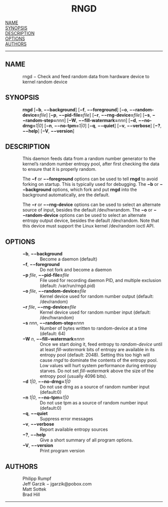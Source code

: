 <!-- Creator     : groff version 1.22.3 -->
<!-- CreationDate: Sun Apr 30 14:32:56 2017 -->
<!DOCTYPE html PUBLIC "-//W3C//DTD HTML 4.01 Transitional//EN"
"http://www.w3.org/TR/html4/loose.dtd">
<html>
<head>
<meta name="generator" content="groff -Thtml, see www.gnu.org">
<meta http-equiv="Content-Type" content="text/html; charset=US-ASCII">
<meta name="Content-Style" content="text/css">
<style type="text/css">
       p       { margin-top: 0; margin-bottom: 0; vertical-align: top }
       pre     { margin-top: 0; margin-bottom: 0; vertical-align: top }
       table   { margin-top: 0; margin-bottom: 0; vertical-align: top }
       h1      { text-align: center }
</style>
<title>RNGD</title>

</head>
<body>

<h1 align="center">RNGD</h1>

<a href="#NAME">NAME</a><br>
<a href="#SYNOPSIS">SYNOPSIS</a><br>
<a href="#DESCRIPTION">DESCRIPTION</a><br>
<a href="#OPTIONS">OPTIONS</a><br>
<a href="#AUTHORS">AUTHORS</a><br>

<hr>


<h2>NAME
<a name="NAME"></a>
</h2>


<p style="margin-left:11%; margin-top: 1em">rngd &minus;
Check and feed random data from hardware device to kernel
random device</p>

<h2>SYNOPSIS
<a name="SYNOPSIS"></a>
</h2>


<p style="margin-left:11%; margin-top: 1em"><b>rngd</b>
[<b>&minus;b</b>, <b>&minus;&minus;background</b>]
[<b>&minus;f</b>, <b>&minus;&minus;foreground</b>]
[<b>&minus;o</b>,
<b>&minus;&minus;random-device=</b><i>file</i>]
[<b>&minus;p</b>, <b>&minus;&minus;pid-file=</b><i>file</i>]
[<b>&minus;r</b>,
<b>&minus;&minus;rng-device=</b><i>file</i>]
[<b>&minus;s</b>,
<b>&minus;&minus;random-step=</b><i>nnn</i>]
[<b>&minus;W</b>,
<b>&minus;&minus;fill-watermark=</b><i>nnn</i>]
[<b>&minus;d</b>, <b>&minus;&minus;no-drng=</b><i>1|0</i>]
[<b>&minus;n</b>, <b>&minus;&minus;no-tpm=</b><i>1|0</i>]
[<b>&minus;q</b>, <b>&minus;&minus;quiet</b>]
[<b>&minus;v</b>, <b>&minus;&minus;verbose</b>]
[<b>&minus;?</b>, <b>&minus;&minus;help</b>]
[<b>&minus;V</b>, <b>&minus;&minus;version</b>]</p>

<h2>DESCRIPTION
<a name="DESCRIPTION"></a>
</h2>


<p style="margin-left:11%; margin-top: 1em">This daemon
feeds data from a random number generator to the
kernel&rsquo;s random number entropy pool, after first
checking the data to ensure that it is properly random.</p>

<p style="margin-left:11%; margin-top: 1em">The
<b>&minus;f</b> or <b>&minus;&minus;foreground</b> options
can be used to tell <b>rngd</b> to avoid forking on startup.
This is typically used for debugging. The <b>&minus;b</b> or
<b>&minus;&minus;background</b> options, which fork and put
<b>rngd</b> into the background automatically, are the
default.</p>

<p style="margin-left:11%; margin-top: 1em">The
<b>&minus;r</b> or <b>&minus;&minus;rng-device</b> options
can be used to select an alternate source of input, besides
the default /dev/hwrandom. The <b>&minus;o</b> or
<b>&minus;&minus;random-device</b> options can be used to
select an alternate entropy output device, besides the
default /dev/random. Note that this device must support the
Linux kernel /dev/random ioctl API.</p>

<h2>OPTIONS
<a name="OPTIONS"></a>
</h2>



<p style="margin-left:11%; margin-top: 1em"><b>&minus;b</b>,
<b>&minus;&minus;background</b></p>

<p style="margin-left:22%;">Become a daemon (default)</p>

<p style="margin-left:11%;"><b>&minus;f</b>,
<b>&minus;&minus;foreground</b></p>

<p style="margin-left:22%;">Do not fork and become a
daemon</p>

<p style="margin-left:11%;"><b>&minus;p</b> <i>file</i>,
<b>&minus;&minus;pid-file=</b><i>file</i></p>

<p style="margin-left:22%;">File used for recording daemon
PID, and multiple exclusion (default: /var/run/rngd.pid)</p>

<p style="margin-left:11%;"><b>&minus;o</b> <i>file</i>,
<b>&minus;&minus;random-device=</b><i>file</i></p>

<p style="margin-left:22%;">Kernel device used for random
number output (default: /dev/random)</p>

<p style="margin-left:11%;"><b>&minus;r</b> <i>file</i>,
<b>&minus;&minus;rng-device=</b><i>file</i></p>

<p style="margin-left:22%;">Kernel device used for random
number input (default: /dev/hwrandom)</p>

<p style="margin-left:11%;"><b>&minus;s</b> <i>nnn</i>,
<b>&minus;&minus;random-step=</b><i>nnn</i></p>

<p style="margin-left:22%;">Number of bytes written to
random-device at a time (default: 64)</p>

<p style="margin-left:11%;"><b>&minus;W</b> <i>n</i>,
<b>&minus;&minus;fill&minus;watermark=</b><i>nnn</i></p>

<p style="margin-left:22%;">Once we start doing it, feed
entropy to <i>random-device</i> until at least
<i>fill-watermark</i> bits of entropy are available in its
entropy pool (default: 2048). Setting this too high will
cause <i>rngd</i> to dominate the contents of the entropy
pool. Low values will hurt system performance during entropy
starves. Do not set <i>fill-watermark</i> above the size of
the entropy pool (usually 4096 bits).</p>

<p style="margin-left:11%;"><b>&minus;d</b> <i>1|0</i>,
<b>&minus;&minus;no-drng=</b><i>1|0</i></p>

<p style="margin-left:22%;">Do not use drng as a source of
random number input (default:0)</p>

<p style="margin-left:11%;"><b>&minus;n</b> <i>1|0</i>,
<b>&minus;&minus;no-tpm=</b><i>1|0</i></p>

<p style="margin-left:22%;">Do not use tpm as a source of
random number input (default:0)</p>

<p style="margin-left:11%;"><b>&minus;q</b>,
<b>&minus;&minus;quiet</b></p>

<p style="margin-left:22%;">Suppress error messages</p>

<p style="margin-left:11%;"><b>&minus;v</b>,
<b>&minus;&minus;verbose</b></p>

<p style="margin-left:22%;">Report available entropy
sources</p>

<p style="margin-left:11%;"><b>&minus;?</b>,
<b>&minus;&minus;help</b></p>

<p style="margin-left:22%;">Give a short summary of all
program options.</p>

<p style="margin-left:11%;"><b>&minus;V</b>,
<b>&minus;&minus;version</b></p>

<p style="margin-left:22%;">Print program version</p>

<h2>AUTHORS
<a name="AUTHORS"></a>
</h2>


<p style="margin-left:11%; margin-top: 1em">Philipp Rumpf
<br>
Jeff Garzik &minus; jgarzik@pobox.com <br>
Matt Sottek <br>
Brad Hill</p>
<hr>
</body>
</html>
